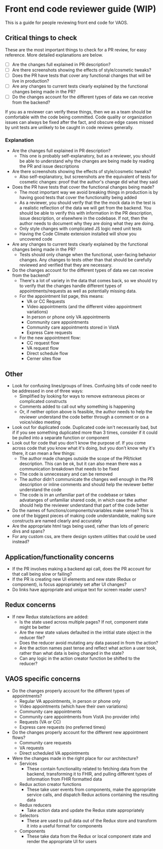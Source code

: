 # Front end code reviewer guide (WIP)

This is a guide for people reviewing front end code for VAOS.

## Critical things to check

These are the most important things to check for a PR review, for easy reference. More detailed explanations are below.

- [ ] Are the changes full explained in PR description?
- [ ] Are there screenshots showing the effects of style/cosmetic tweaks?
- [ ] Does the PR have tests that cover any functional changes that will be live in production?
- [ ] Are any changes to current tests clearly explained by the functional changes being made in the PR?
- [ ] Do the changes account for the different types of data we can receive from the backend?

If you as a reviewer can verify these things, then we as a team should be comfortable with the code being committed. Code quality or organization issues can always be fixed after the fact, and obscure edge cases missed by unit tests are unlikely to be caught in code reviews generally.

### Explanation

- Are the changes full explained in PR description?
   - This one is probably self-explanatory, but as a reviewer, you should be able to understand why the changes are being made by reading the PR and issue descriptions
- Are there screenshots showing the effects of style/cosmetic tweaks?
   - Also self-explanatory, but screenshots are the equivalent of tests for cosmetic changes: proof that the author's change did what they said
- Does the PR have tests that cover the functional changes being made?
   - The most important way we avoid breaking things in production is by having good tests that cover the functionality being added
   - As a reviewer, you should verify that the the mock data in the test is a realistic reflection of the data we will get from the backend. You should be able to verify this with information in the PR description, issue description, or elsewhere in the codebase. If not, then the author needs to document why they are doing what they are doing.
   - Only style changes with complicated JS logic need unit tests
   - Having the Code Climate extension installed will show you uncovered code
- Are any changes to current tests clearly explained by the functional changes being made in the PR?
   - Tests should only change when the functional, user-facing behavior changes. Any changes to tests other than that should be carefully reviewed and verified that they are necessary.
- Do the changes account for the different types of data we can receive from the backend?
   - There's a lot of variety in the data that comes back, so we should try to verify that the changes handle different types of appointments/requests as well as potentially missing data.
   - For the appointment list page, this means:
      - VA or CC Requests
      - Video appointments (and the different video appointment variations)
      - In person or phone only VA appointments
      - Community care appointments
      - Community care appointments stored in VistA
      - Express Care requests
   - For the new appointment flow:
      - CC request flow
      - VA request flow
      - Direct schedule flow
      - Cerner sites flow

## Other

- Look for confusing lines/groups of lines. Confusing bits of code need to be addressed in one of three ways:
   - Simplified by looking for ways to remove extraneous pieces or complicated constructs
   - Comments added to call out why something is happening
   - Or, if neither option above is feasible, the author needs to help the reviewer understand the code better through a comment or on a voice/video meeting
- Look out for duplicated code. Duplicated code isn't necessarily bad, but if if you see something duplicated more than 3 times, consider if it could be pulled into a separate function or component
- Look out for code that you don't know the purpose of. If you come across code that you know what it's doing, but you don't know why it's there, it can mean a few things:
   - The author made changes outside the scope of the PR/ticket description. This can be ok, but it can also mean there was a communication breakdown that needs to be fixed
   - The code is unnecessary and can be removed
   - The author didn't communicate the changes well enough in the PR description or inline comments and should help the reviewer better understand the code
   - The code is in an unfamiliar part of the codebase or takes advatanges of unfamiliar shared code, in which case the auther should help the reviewer understand that part of the code better
- Do the names of functions/components/variables make sense? This is one of the biggest pieces of making code understandable, making sure constructs are named clearly and accurately
- Are the appropriate html tags being used, rather than lots of generic divs and spans?
- For any custom css, are there design system utilities that could be used instead?

## Application/functionality concerns

- If the PR involves making a backend api call, does the PR account for that call being slow or failing?
- If the PR is creating new UI elements and new state (Redux or component), is focus appropriately set after UI changes?
- Do links have appropriate and unique text for screen reader users?

## Redux concerns

- If new Redux state/actions are added:
   - Is the state used across multiple pages? If not, component state might be better
   - Are the new state values defaulted in the intitial state object in the reducer file?
   - Does the reducer avoid mutating any data passed in from the action?
   - Are the action names past tense and reflect what action a user took, rather than what data is being changed in the state?
   - Can any logic in the action creator function be shifted to the reducer?

## VAOS specific concerns

- Do the changes properly account for the different types of appointments?
   - Regular VA appointments, in person or phone only
   - Video appointments (which have their own variations)
   - Community care appointments
   - Community care appointments from VistA (no provider info)
   - Requests (VA or CC)
   - Express care requests (no preferred times)
- Do the changes properly account for the different new appointment flows?
   - Community care requests
   - VA requests
   - Direct scheduled VA appointments
- Were the changes made in the right place for our architecture?
   - Services
      - These contain functionality related to fetching data from the backend, transforming it to FHIR, and pulling different types of information from FHIR formatted data
   - Redux action creator functions
      - These take user events from components, make the appropriate service calls, and dispatch Redux actions containing the resulting data
   - Redux reducers
      - Take action data and update the Redux state appropriately
   - Selectors
      - These are used to pull data out of the Redux store and transform it into a useful format for components
   - Components
      - These take data from the Redux or local component state and render the appropriate UI for users
